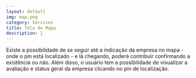 ```yaml
---
layout: default
img: map.png
category: Services
title: Tela de Mapa
description: |
---
```

Existe a possibilidade de se seguir at&eacute; a indica&ccedil;&atilde;o da empresa no mapa - onde o pin est&aacute; localizado - e l&aacute; chegando, poder&aacute; 
contribuir confirmando a exist&ecirc;ncia ou n&atilde;o. Al&eacute;m disso, o usu&aacute;rio tem a possibilidade de visualizar a avalia&ccedil;&atilde;o e status geral da empresa
clicando no pin de localiza&ccedil;&atilde;o.